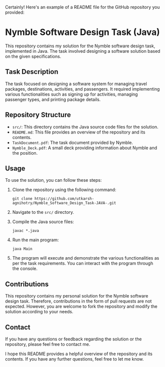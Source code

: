 Certainly! Here's an example of a README file for the GitHub repository you provided:

# Nymble Software Design Task (Java)

This repository contains my solution for the Nymble software design task, implemented in Java. The task involved designing a software solution based on the given specifications.

## Task Description

The task focused on designing a software system for managing travel packages, destinations, activities, and passengers. It required implementing various functionalities such as signing up for activities, managing passenger types, and printing package details.

## Repository Structure

- `src/`: This directory contains the Java source code files for the solution.
- `README.md`: This file provides an overview of the repository and its contents.
- `TaskDocument.pdf`: The task document provided by Nymble.
- `Nymble_Deck.pdf`: A small deck providing information about Nymble and the position.

## Usage

To use the solution, you can follow these steps:

1. Clone the repository using the following command:

   ```
   git clone https://github.com/utkarsh-agnihotry/Nymble_Software_Design_Task-JAVA-.git
   ```

2. Navigate to the `src/` directory.

3. Compile the Java source files:

   ```
   javac *.java
   ```

4. Run the main program:

   ```
   java Main
   ```

5. The program will execute and demonstrate the various functionalities as per the task requirements. You can interact with the program through the console.

## Contributions

This repository contains my personal solution for the Nymble software design task. Therefore, contributions in the form of pull requests are not expected. However, you are welcome to fork the repository and modify the solution according to your needs.

## Contact

If you have any questions or feedback regarding the solution or the repository, please feel free to contact me.



I hope this README provides a helpful overview of the repository and its contents. If you have any further questions, feel free to let me know.
